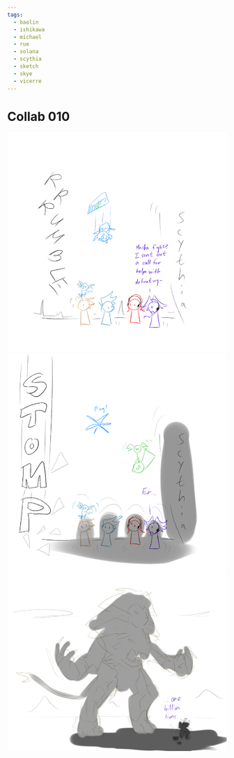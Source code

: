 ```yaml
---
tags:
  - baolin
  - ishikawa
  - michael
  - rue
  - solana
  - scythia
  - sketch
  - skye
  - vicerre
---
```


# Collab 010

<img src="assets/2025-03-28_panel-016.png">

<img src="assets/2025-03-28_panel-017.png">

<img src="assets/2025-03-28_panel-018.png">

